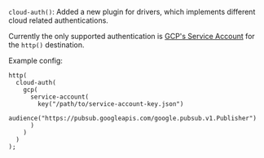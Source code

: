 `cloud-auth()`: Added a new plugin for drivers, which implements different cloud related authentications.

Currently the only supported authentication is [GCP's Service Account](https://cloud.google.com/iam/docs/service-account-overview) for the `http()` destination.

Example config:
```
http(
  cloud-auth(
    gcp(
      service-account(
        key("/path/to/service-account-key.json")
        audience("https://pubsub.googleapis.com/google.pubsub.v1.Publisher")
      )
    )
  )
);
```
